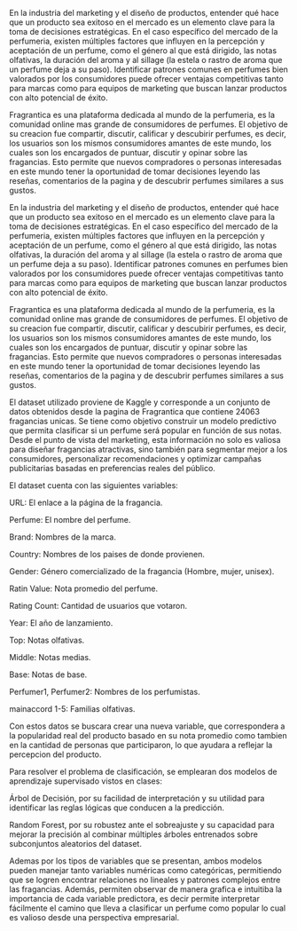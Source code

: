 En la industria del marketing y el diseño de productos, entender qué hace que un producto sea exitoso en el mercado es un elemento clave para la toma de decisiones estratégicas. 
En el caso específico del mercado de la perfumeria, existen múltiples factores que influyen en la percepción y aceptación de un perfume, 
como el género al que está dirigido, las notas olfativas, la duración del aroma y al sillage (la estela o rastro de aroma que un perfume deja a su paso). 
Identificar patrones comunes en perfumes bien valorados por los consumidores puede ofrecer ventajas competitivas tanto para marcas 
como para equipos de marketing que buscan lanzar productos con alto potencial de éxito.

Fragrantica es una plataforma dedicada al mundo de la perfumeria, es la comunidad online mas grande de consumidores de perfumes. El objetivo de su creacion fue compartir, discutir, calificar y descubirir perfumes, es decir, los usuarios son los mismos consumidores amantes de este mundo, los cuales son los encargados de puntuar, discutir y opinar sobre las fragancias. 
Esto permite que nuevos compradores o personas interesadas en este mundo tener la oportunidad de tomar decisiones leyendo las reseñas, comentarios de la pagina y de descubrir perfumes similares a sus gustos.

En la industria del marketing y el diseño de productos, entender qué hace que un producto sea exitoso en el mercado es un elemento clave para la toma de decisiones estratégicas. 
En el caso específico del mercado de la perfumeria, existen múltiples factores que influyen en la percepción y aceptación de un perfume, 
como el género al que está dirigido, las notas olfativas, la duración del aroma y al sillage (la estela o rastro de aroma que un perfume deja a su paso). 
Identificar patrones comunes en perfumes bien valorados por los consumidores puede ofrecer ventajas competitivas tanto para marcas 
como para equipos de marketing que buscan lanzar productos con alto potencial de éxito.

Fragrantica es una plataforma dedicada al mundo de la perfumeria, es la comunidad online mas grande de consumidores de perfumes. El objetivo de su creacion fue compartir, discutir, calificar y descubirir perfumes, es decir, los usuarios son los mismos consumidores amantes de este mundo, los cuales son los encargados de puntuar, discutir y opinar sobre las fragancias. 
Esto permite que nuevos compradores o personas interesadas en este mundo tener la oportunidad de tomar decisiones leyendo las reseñas, comentarios de la pagina y de descubrir perfumes similares a sus gustos. 

El dataset utilizado proviene de Kaggle y corresponde a un conjunto de datos obtenidos desde la pagina de Fragrantica que contiene 24063 fragancias unicas.
Se tiene como objetivo construir un modelo predictivo que permita clasificar si un perfume será popular en función de sus notas. 
Desde el punto de vista del marketing, esta información no solo es valiosa para diseñar fragancias atractivas, sino también para segmentar mejor a los consumidores, personalizar recomendaciones y optimizar campañas publicitarias basadas en preferencias reales del público.

El dataset cuenta con las siguientes variables:
 
URL: El enlace a la página de la fragancia.

Perfume: El nombre del perfume.

Brand: Nombres de la marca.

Country: Nombres de los paises de donde provienen.

Gender: Género comercializado de la fragancia (Hombre, mujer, unisex).

Ratin Value: Nota promedio del perfume. 

Rating Count: Cantidad de usuarios que votaron.

Year: El año de lanzamiento.

Top: Notas olfativas.

Middle: Notas medias.

Base: Notas de base.

Perfumer1, Perfumer2: Nombres de los perfumistas.

mainaccord 1-5: Familias olfativas.

Con estos datos se buscara crear una nueva variable, que correspondera a la popularidad real del producto basado en su nota promedio como tambien en la cantidad de personas que participaron,
lo que ayudara a reflejar la percepcion del producto.

Para resolver el problema de clasificación, se emplearan dos modelos de aprendizaje supervisado vistos en clases:

Árbol de Decisión, por su facilidad de interpretación y su utilidad para identificar las reglas lógicas que conducen a la predicción.

Random Forest, por su robustez ante el sobreajuste y su capacidad para mejorar la precisión al combinar múltiples árboles entrenados sobre subconjuntos aleatorios del dataset.

Ademas por los tipos de variables que se presentan, ambos modelos pueden manejar tanto variables numéricas como categóricas, permitiendo
que se logren encontrar relaciones no lineales y patrones complejos entre las fragancias. Además, permiten observar de manera grafica e intuitiba la importancia de cada variable predictora,
es decir permite interpretar fácilmente el camino que lleva a clasificar un perfume como popular lo cual es valioso desde una perspectiva empresarial.